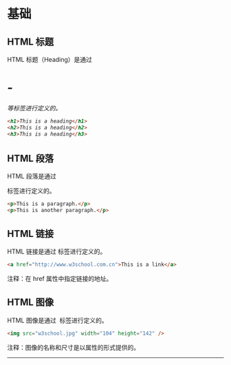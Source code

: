 <!-- Base.md --- 
;; 
;; Description: 
;; Author: Hongyi Wu(吴鸿毅)
;; Email: wuhongyi@qq.com 
;; Created: 五 6月 16 16:14:43 2017 (+0800)
;; Last-Updated: 五 6月 16 16:23:02 2017 (+0800)
;;           By: Hongyi Wu(吴鸿毅)
;;     Update #: 2
;; URL: http://wuhongyi.cn -->

# 基础

## HTML 标题

HTML 标题（Heading）是通过 <h1> - <h6> 等标签进行定义的。

```html
<h1>This is a heading</h1>
<h2>This is a heading</h2>
<h3>This is a heading</h3>
```

## HTML 段落

HTML 段落是通过 <p> 标签进行定义的。

```html
<p>This is a paragraph.</p>
<p>This is another paragraph.</p>
```

## HTML 链接

HTML 链接是通过 <a> 标签进行定义的。

```html
<a href="http://www.w3school.com.cn">This is a link</a>
```

注释：在 href 属性中指定链接的地址。


## HTML 图像

HTML 图像是通过 <img> 标签进行定义的。

```html
<img src="w3school.jpg" width="104" height="142" />
```

注释：图像的名称和尺寸是以属性的形式提供的。

----









<!-- Base.md ends here -->

